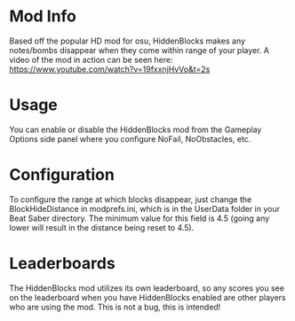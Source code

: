 # Mod Info
Based off the popular HD mod for osu, HiddenBlocks makes any notes/bombs disappear when they come within range of your player. A video of the mod in action can be seen here: https://www.youtube.com/watch?v=19fxxnjHvVo&t=2s

# Usage
You can enable or disable the HiddenBlocks mod from the Gameplay Options side panel where you configure NoFail, NoObstacles, etc.

# Configuration
To configure the range at which blocks disappear, just change the BlockHideDistance in modprefs.ini, which is in the UserData folder in your Beat Saber directory. The minimum value for this field is 4.5 (going any lower will result in the distance being reset to 4.5).

# Leaderboards
The HiddenBlocks mod utilizes its own leaderboard, so any scores you see on the leaderboard when you have HiddenBlocks enabled are other players who are using the mod. This is not a bug, this is intended!
